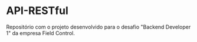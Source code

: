 # API-RESTful

Repositório com o projeto desenvolvido para o desafio "Backend Developer 1" da empresa Field Control.